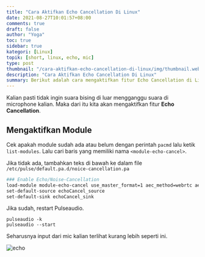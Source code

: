```yaml
---
title: "Cara Aktifkan Echo Cancellation Di Linux"
date: 2021-08-27T10:01:57+08:00
comments: true
draft: false
author: "Yoga"
toc: true
sidebar: true 
kategori: [Linux]
topik: [short, linux, echo, mic]
type: post
thumbnail: "/cara-aktifkan-echo-cancellation-di-linux/img/thumbnail.webp"
description: "Cara Aktifkan Echo Cancellation Di Linux"
summary: Berikut adalah cara mengaktifkan fitur Echo Cancellation di Linux
---
```


Kalian pasti tidak ingin suara bising di luar mengganggu suara di microphone kalian. Maka dari itu kita akan mengaktifkan fitur **Echo Cancellation**.

## Mengaktifkan Module

Cek apakah module sudah ada atau belum dengan perintah `pacmd` lalu ketik `list-modules`. Lalu cari baris yang memiliki nama `<module-echo-cancel>`.

Jika tidak ada, tambahkan teks di bawah ke dalam file `/etc/pulse/default.pa.d/noice-cancellation.pa`

```Bash {file="noice-cancelltaion.pa"}
### Enable Echo/Noise-Cancellation
load-module module-echo-cancel use_master_format=1 aec_method=webrtc aec_args="analog_gain_control=0\ digital_gain_control=1" source_name=echoCancel_source sink_name=echoCancel_sink
set-default-source echoCancel_source
set-default-sink echoCancel_sink
```

Jika sudah, restart Pulseaudio.

```Shell {user="$"}
pulseaudio -k
pulseaudio --start
```

Seharusnya input dari mic kalian terlihat kurang lebih seperti ini.

![echo](/cara-aktifkan-echo-cancellation-di-linux/img/echo.png)
